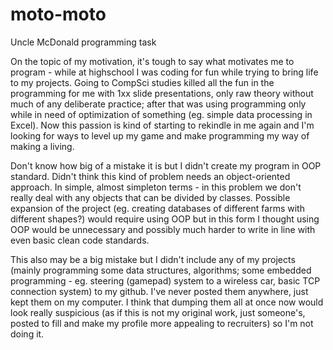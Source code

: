 # moto-moto
Uncle McDonald programming task

On the topic of my motivation, it's tough to say what motivates me to program - while at highschool I was coding for fun while trying to bring life to my projects. Going to CompSci studies killed all the fun in the programming for me with 1xx slide presentations, only raw theory without much of any deliberate practice; after that was using programming only while in need of optimization of something (eg. simple data processing in Excel). Now this passion is kind of starting to rekindle in me again and I'm looking for ways to level up my game and make programming my way of making a living.

Don't know how big of a mistake it is but I didn't create my program in OOP standard. Didn't think this kind of problem needs an object-oriented approach. In simple, almost simpleton terms - in this problem we don't really deal with any objects that can be divided by classes. Possible expansion of the project (eg. creating databases of different farms with different shapes?) would require using OOP but in this form I thought using OOP would be unnecessary and possibly much harder to write in line with even basic clean code standards.

This also may be a big mistake but I didn't include any of my projects (mainly programming some data structures, algorithms; some embedded programming - eg. steering (gamepad) system to a wireless car, basic TCP connection system) to my github. I've never posted them anywhere, just kept them on my computer. I think that dumping them all at once now would look really suspicious (as if this is not my original work, just someone's, posted to fill and make my profile more appealing to recruiters) so I'm not doing it.
